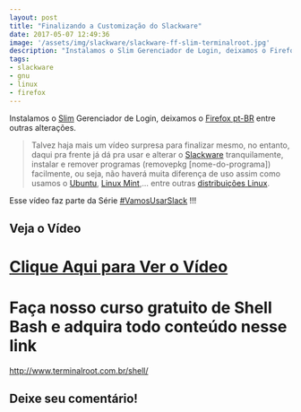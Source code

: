 ```yaml
---
layout: post
title: "Finalizando a Customização do Slackware"
date: 2017-05-07 12:49:36
image: '/assets/img/slackware/slackware-ff-slim-terminalroot.jpg'
description: "Instalamos o Slim Gerenciador de Login, deixamos o Firefox pt-BR entre outras alterações."
tags:
- slackware
- gnu
- linux
- firefox
---
```


Instalamos o [Slim](http://sourceforge.net/projects/slim.berlios/) Gerenciador de Login, deixamos o [Firefox pt-BR](https://download-installer.cdn.mozilla.net/pub/firefox/releases/53.0.2/linux-i686/pt-BR/firefox-53.0.2.tar.bz2) entre outras alterações.

> Talvez haja mais um vídeo surpresa para finalizar mesmo, no entanto, daqui pra frente já dá pra usar e alterar o [Slackware](https://cse.google.com.br/cse/publicurl?cx=004473188612396442360:qs2ekmnkweq&q=slackware) tranquilamente, instalar e remover programas (removepkg [nome-do-programa]) facilmente, ou seja, não haverá muita diferença de uso assim como usamos o [Ubuntu](https://cse.google.com.br/cse/publicurl?cx=004473188612396442360:qs2ekmnkweq&q=ubuntu), [Linux Mint](https://cse.google.com.br/cse/publicurl?cx=004473188612396442360:qs2ekmnkweq&q=mint),... entre outras [distribuições Linux](https://cse.google.com.br/cse/publicurl?cx=004473188612396442360:qs2ekmnkweq&q=distros).

Esse vídeo faz parte da Série [#VamosUsarSlack](https://goo.gl/wz9GmE) !!!

## Veja o Vídeo

# [Clique Aqui para Ver o Vídeo](https://www.youtube.com/watch?v=swNESYqYvmQ)


# Faça nosso curso gratuito de Shell Bash e adquira todo conteúdo nesse link
<http://www.terminalroot.com.br/shell/>

## Deixe seu comentário!

<script async src="https://pagead2.googlesyndication.com/pagead/js/adsbygoogle.js"></script>

<!-- Informat -->
<ins class="adsbygoogle"
 style="display:block"
 data-ad-client="ca-pub-2838251107855362"
 data-ad-slot="2327980059"
 data-ad-format="auto"
 data-full-width-responsive="true"></ins>

<script>
(adsbygoogle = window.adsbygoogle || []).push({});
</script>



